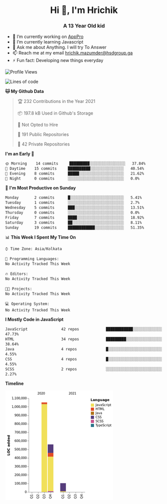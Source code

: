 <h1 align="center">Hi 👋, I'm Hrichik</h1>
<h3 align="center">A 13 Year Old kid</h3>


- 🔭 I’m currently working on [AppPro](https://apppro.in)
- 🌱 I’m currently learning Javascript
- 💬 Ask me about Anything. I will try To Answer
- 📫 Reach me at my email hrichik.mazumder@hsdgroup.ga
- ⚡ Fun fact: Developing new things everyday

<!--START_SECTION:waka-->
![Profile Views](http://img.shields.io/badge/Profile%20Views-1-blue)

![Lines of code](https://img.shields.io/badge/From%20Hello%20World%20I%27ve%20Written-1.7%20million%20lines%20of%20code-blue)

**🐱 My Github Data** 

> 🏆 232 Contributions in the Year 2021
 > 
> 📦 197.8 kB Used in Github's Storage 
 > 
> 🚫 Not Opted to Hire
 > 
> 📜 191 Public Repositories 
 > 
> 🔑 42 Private Repositories  
 > 
**I'm an Early 🐤** 

```text
🌞 Morning    14 commits     █████████░░░░░░░░░░░░░░░░   37.84% 
🌆 Daytime    15 commits     ██████████░░░░░░░░░░░░░░░   40.54% 
🌃 Evening    8 commits      █████░░░░░░░░░░░░░░░░░░░░   21.62% 
🌙 Night      0 commits      ░░░░░░░░░░░░░░░░░░░░░░░░░   0.0%

```
📅 **I'm Most Productive on Sunday** 

```text
Monday       2 commits      █░░░░░░░░░░░░░░░░░░░░░░░░   5.41% 
Tuesday      1 commits      ░░░░░░░░░░░░░░░░░░░░░░░░░   2.7% 
Wednesday    5 commits      ███░░░░░░░░░░░░░░░░░░░░░░   13.51% 
Thursday     0 commits      ░░░░░░░░░░░░░░░░░░░░░░░░░   0.0% 
Friday       7 commits      ████░░░░░░░░░░░░░░░░░░░░░   18.92% 
Saturday     3 commits      ██░░░░░░░░░░░░░░░░░░░░░░░   8.11% 
Sunday       19 commits     ████████████░░░░░░░░░░░░░   51.35%

```


📊 **This Week I Spent My Time On** 

```text
⌚︎ Time Zone: Asia/Kolkata

💬 Programming Languages: 
No Activity Tracked This Week

🔥 Editors: 
No Activity Tracked This Week

🐱‍💻 Projects: 
No Activity Tracked This Week

💻 Operating System: 
No Activity Tracked This Week

```

**I Mostly Code in JavaScript** 

```text
JavaScript               42 repos            ████████████░░░░░░░░░░░░░   47.73% 
HTML                     34 repos            █████████░░░░░░░░░░░░░░░░   38.64% 
Java                     4 repos             █░░░░░░░░░░░░░░░░░░░░░░░░   4.55% 
CSS                      4 repos             █░░░░░░░░░░░░░░░░░░░░░░░░   4.55% 
SCSS                     2 repos             ░░░░░░░░░░░░░░░░░░░░░░░░░   2.27%

```


**Timeline**

![Chart not found](https://raw.githubusercontent.com/hrichiksite/hrichiksite/master/charts/bar_graph.png) 


<!--END_SECTION:waka-->
